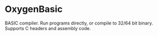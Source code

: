 # OxygenBasic
BASIC compiler. Run programs directly, or compile to 32/64 bit binary. Supports C headers and assembly code.
